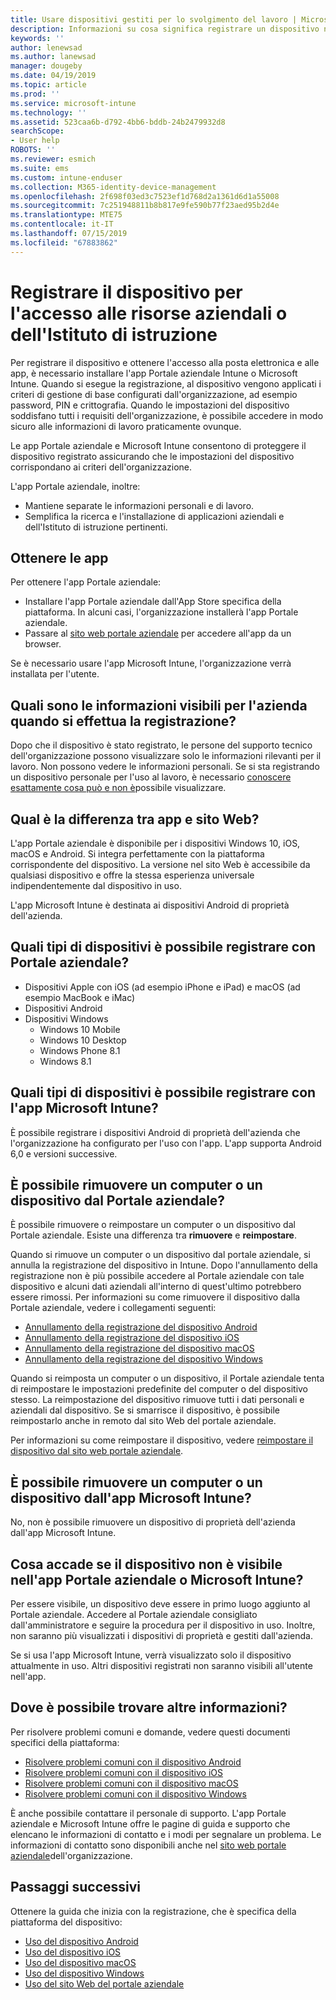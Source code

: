 ```yaml
---
title: Usare dispositivi gestiti per lo svolgimento del lavoro | Microsoft Docs
description: Informazioni su cosa significa registrare un dispositivo nel sistema di gestione con Intune.
keywords: ''
author: lenewsad
ms.author: lanewsad
manager: dougeby
ms.date: 04/19/2019
ms.topic: article
ms.prod: ''
ms.service: microsoft-intune
ms.technology: ''
ms.assetid: 523caa6b-d792-4bb6-bddb-24b2479932d8
searchScope:
- User help
ROBOTS: ''
ms.reviewer: esmich
ms.suite: ems
ms.custom: intune-enduser
ms.collection: M365-identity-device-management
ms.openlocfilehash: 2f698f03ed3c7523ef1d768d2a1361d6d1a55008
ms.sourcegitcommit: 7c251948811b8b817e9fe590b77f23aed95b2d4e
ms.translationtype: MTE75
ms.contentlocale: it-IT
ms.lasthandoff: 07/15/2019
ms.locfileid: "67883862"
---
```

# <a name="enroll-device-for-access-to-work-or-school-resources"></a>Registrare il dispositivo per l'accesso alle risorse aziendali o dell'Istituto di istruzione
Per registrare il dispositivo e ottenere l'accesso alla posta elettronica e alle app, è necessario installare l'app Portale aziendale Intune o Microsoft Intune. Quando si esegue la registrazione, al dispositivo vengono applicati i criteri di gestione di base configurati dall'organizzazione, ad esempio password, PIN e crittografia. Quando le impostazioni del dispositivo soddisfano tutti i requisiti dell'organizzazione, è possibile accedere in modo sicuro alle informazioni di lavoro praticamente ovunque.  

Le app Portale aziendale e Microsoft Intune consentono di proteggere il dispositivo registrato assicurando che le impostazioni del dispositivo corrispondano ai criteri dell'organizzazione. 

L'app Portale aziendale, inoltre:  
* Mantiene separate le informazioni personali e di lavoro.  
* Semplifica la ricerca e l'installazione di applicazioni aziendali e dell'Istituto di istruzione pertinenti.   

## <a name="get-the-apps"></a>Ottenere le app
Per ottenere l'app Portale aziendale:

- Installare l'app Portale aziendale dall'App Store specifica della piattaforma. In alcuni casi, l'organizzazione installerà l'app Portale aziendale.  
- Passare al [sito web portale aziendale](https://go.microsoft.com/fwlink/?linkid=2010980) per accedere all'app da un browser.  

Se è necessario usare l'app Microsoft Intune, l'organizzazione verrà installata per l'utente.  


## <a name="what-information-can-my-company-see-when-i-enroll"></a>Quali sono le informazioni visibili per l'azienda quando si effettua la registrazione?
Dopo che il dispositivo è stato registrato, le persone del supporto tecnico dell'organizzazione possono visualizzare solo le informazioni rilevanti per il lavoro. Non possono vedere le informazioni personali. Se si sta registrando un dispositivo personale per l'uso al lavoro, è necessario [conoscere esattamente cosa può e non è](what-info-can-your-company-see-when-you-enroll-your-device-in-intune.md)possibile visualizzare.  


## <a name="whats-the-difference-between-the-apps-and-the-website"></a>Qual è la differenza tra app e sito Web?
L'app Portale aziendale è disponibile per i dispositivi Windows 10, iOS, macOS e Android. Si integra perfettamente con la piattaforma corrispondente del dispositivo. La versione nel sito Web è accessibile da qualsiasi dispositivo e offre la stessa esperienza universale indipendentemente dal dispositivo in uso. 

L'app Microsoft Intune è destinata ai dispositivi Android di proprietà dell'azienda.  

## <a name="what-kind-of-devices-can-you-enroll-with-company-portal"></a>Quali tipi di dispositivi è possibile registrare con Portale aziendale?
- Dispositivi Apple con iOS (ad esempio iPhone e iPad) e macOS (ad esempio MacBook e iMac)
- Dispositivi Android
- Dispositivi Windows
  - Windows 10 Mobile
  - Windows 10 Desktop
  - Windows Phone 8.1
  - Windows 8.1

## <a name="what-kind-of-devices-can-you-enroll-with-the-microsoft-intune-app"></a>Quali tipi di dispositivi è possibile registrare con l'app Microsoft Intune?  
È possibile registrare i dispositivi Android di proprietà dell'azienda che l'organizzazione ha configurato per l'uso con l'app. L'app supporta Android 6,0 e versioni successive. 

## <a name="can-you-remove-a-computer-or-device-from-the-company-portal"></a>È possibile rimuovere un computer o un dispositivo dal Portale aziendale?
È possibile rimuovere o reimpostare un computer o un dispositivo dal Portale aziendale. Esiste una differenza tra **rimuovere** e **reimpostare**.

Quando si rimuove un computer o un dispositivo dal portale aziendale, si annulla la registrazione del dispositivo in Intune. Dopo l'annullamento della registrazione non è più possibile accedere al Portale aziendale con tale dispositivo e alcuni dati aziendali all'interno di quest'ultimo potrebbero essere rimossi. Per informazioni su come rimuovere il dispositivo dalla Portale aziendale, vedere i collegamenti seguenti:  

- [Annullamento della registrazione del dispositivo Android](unenroll-your-device-from-intune-android.md)
- [Annullamento della registrazione del dispositivo iOS](unenroll-your-device-from-intune-ios.md)
- [Annullamento della registrazione del dispositivo macOS](unenroll-your-device-from-intune-macos.md)
- [Annullamento della registrazione del dispositivo Windows](unenroll-your-device-from-intune-windows.md)

Quando si reimposta un computer o un dispositivo, il Portale aziendale tenta di reimpostare le impostazioni predefinite del computer o del dispositivo stesso. La reimpostazione del dispositivo rimuove tutti i dati personali e aziendali dal dispositivo. Se si smarrisce il dispositivo, è possibile reimpostarlo anche in remoto dal sito Web del portale aziendale.  

Per informazioni su come reimpostare il dispositivo, vedere [reimpostare il dispositivo dal sito web portale aziendale](reset-erase-your-device-cpwebsite.md).  

## <a name="can-you-remove-a-computer-or-device-from-the-microsoft-intune-app"></a>È possibile rimuovere un computer o un dispositivo dall'app Microsoft Intune?
No, non è possibile rimuovere un dispositivo di proprietà dell'azienda dall'app Microsoft Intune.  

## <a name="what-if-i-cant-see-my-device-in-the-company-portal-or-microsoft-intune-app"></a>Cosa accade se il dispositivo non è visibile nell'app Portale aziendale o Microsoft Intune?
Per essere visibile, un dispositivo deve essere in primo luogo aggiunto al Portale aziendale. Accedere al Portale aziendale consigliato dall'amministratore e seguire la procedura per il dispositivo in uso. Inoltre, non saranno più visualizzati i dispositivi di proprietà e gestiti dall'azienda.

Se si usa l'app Microsoft Intune, verrà visualizzato solo il dispositivo attualmente in uso. Altri dispositivi registrati non saranno visibili all'utente nell'app.  

## <a name="where-else-can-i-go-for-help"></a>Dove è possibile trovare altre informazioni?  
Per risolvere problemi comuni e domande, vedere questi documenti specifici della piattaforma:  

- [Risolvere problemi comuni con il dispositivo Android](check-compliance-on-your-device-android.md)  
- [Risolvere problemi comuni con il dispositivo iOS](troubleshoot-your-device-ios.md)
- [Risolvere problemi comuni con il dispositivo macOS](troubleshoot-your-device-macos.md)
- [Risolvere problemi comuni con il dispositivo Windows](troubleshoot-your-device-windows.md)

È anche possibile contattare il personale di supporto. L'app Portale aziendale e Microsoft Intune offre le pagine di guida e supporto che elencano le informazioni di contatto e i modi per segnalare un problema. Le informazioni di contatto sono disponibili anche nel [sito web portale aziendale](https://go.microsoft.com/fwlink/?linkid=2010980)dell'organizzazione.  

## <a name="next-steps"></a>Passaggi successivi  

Ottenere la guida che inizia con la registrazione, che è specifica della piattaforma del dispositivo:  

- [Uso del dispositivo Android](using-your-android-device-with-intune.md)
- [Uso del dispositivo iOS](using-your-ios-device-with-intune.md)
- [Uso del dispositivo macOS](using-your-macos-device-with-intune.md)
- [Uso del dispositivo Windows](using-your-windows-device-with-intune.md)
- [Uso del sito Web del portale aziendale](using-the-intune-company-portal-website.md)


